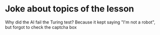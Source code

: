 # Joke about topics of the lesson
Why did the AI fail the Turing test? Because it kept saying "I'm not a robot", but forgot to check the captcha box
